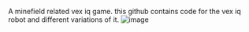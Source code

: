 A minefield related vex iq game. this github contains code for the vex iq robot and different variations of it. 
![image](https://github.com/user-attachments/assets/7d183a9c-e3ce-4bed-8363-ef606820afdb)
